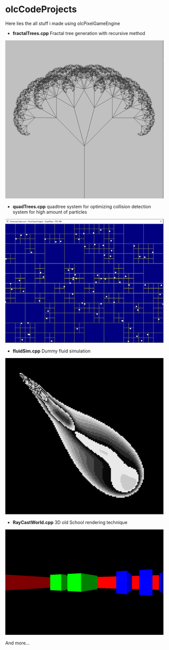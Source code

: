 # olcCodeProjects
Here lies the all stuff i made using olcPixelGameEngine

- **fractalTrees.cpp** Fractal tree generation with recursive method
<img src="/images/fractal_trees.png" alt="olcft" width="500">

- **quadTrees.cpp** quadtree system for optimizing collision detection system for high amount of particles
<img src="/images/qt.png" alt="olcft" width="500">

- **fluidSim.cpp** Dummy fluid simulation
<img src="/images/fs.png" alt="olcft" width="500">

- **RayCastWorld.cpp** 3D old School rendering technique
<img src="/images/ray-cast.png" alt="olcft" width="500">

And more...
